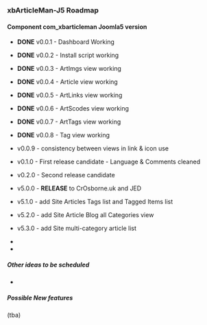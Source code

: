 ### xbArticleMan-J5 Roadmap

#### Component com_xbarticleman Joomla5 version

- **DONE** v0.0.1 - Dashboard Working
- **DONE** v0.0.2 - Install script working
- **DONE** v0.0.3 - ArtImgs view working
- **DONE** v0.0.4 - Article view working
- **DONE** v0.0.5 - ArtLinks view working

- **DONE** v0.0.6 - ArtScodes view working

- **DONE** v0.0.7 - ArtTags view working

- **DONE** v0.0.8 - Tag view working

- v0.0.9 - consistency between views in link & icon use

- v0.1.0 - First release candidate - Language & Comments cleaned

- v0.2.0 - Second release candidate

- v5.0.0 - **RELEASE** to CrOsborne.uk and JED

- v5.1.0 - add Site Articles Tags list and Tagged Items list

- v5.2.0 - add Site Article Blog all Categories view

- v5.3.0 - add Site multi-category article list

- 

- 

##### Other ideas to be scheduled

- 



##### Possible New features

(tba)

